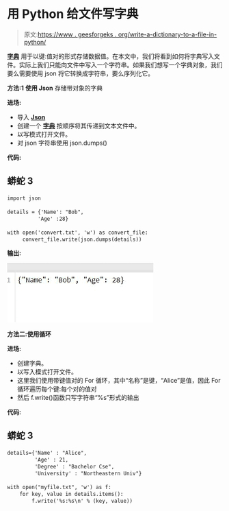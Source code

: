 # 用 Python 给文件写字典

> 原文:[https://www . geesforgeks . org/write-a-dictionary-to-a-file-in-python/](https://www.geeksforgeeks.org/write-a-dictionary-to-a-file-in-python/)

[**字典**](https://www.geeksforgeeks.org/python-dictionary/) 用于以键:值对的形式存储数据值。在本文中，我们将看到如何将字典写入文件。实际上我们只能向文件中写入一个字符串。如果我们想写一个字典对象，我们要么需要使用 json 将它转换成字符串，要么序列化它。

**方法:1** **使用 Json** 存储带对象的字典

**进场:**

*   导入 [**Json**](https://www.geeksforgeeks.org/javascript-json/)
*   创建一个 [**字典**](https://www.geeksforgeeks.org/python-dictionary/) 按顺序将其传递到文本文件中。
*   以写模式打开文件。
*   对 json 字符串使用 json.dumps()

**代码:**

## 蟒蛇 3

```
import json

details = {'Name': "Bob",
          'Age' :28}

with open('convert.txt', 'w') as convert_file:
     convert_file.write(json.dumps(details))
```

**输出:**

![](img/a3b457f3a66093fbf0d804319758e3cb.png)

**方法二:使用循环**

**进场:**

*   创建字典。
*   以写入模式打开文件。
*   这里我们使用带键值对的 For 循环，其中“名称”是键，“Alice”是值，因此 For 循环遍历每个键:每个对的值对
*   然后 f.write()函数只写字符串“%s”形式的输出

**代码:**

## 蟒蛇 3

```
details={'Name' : "Alice",
         'Age' : 21,
         'Degree' : "Bachelor Cse",
         'University' : "Northeastern Univ"}

with open("myfile.txt", 'w') as f: 
    for key, value in details.items(): 
        f.write('%s:%s\n' % (key, value))
```